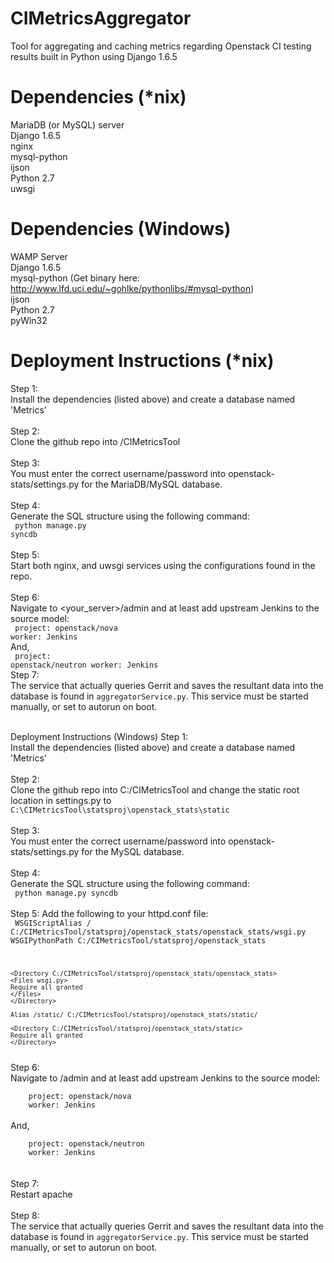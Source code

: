 CIMetricsAggregator
===================

Tool for aggregating and caching metrics regarding Openstack CI testing results built in Python using Django 1.6.5

Dependencies (*nix)
============
MariaDB (or MySQL) server<br />
Django 1.6.5<br />
nginx<br />
mysql-python<br />
ijson<br />
Python 2.7<br />
uwsgi

Dependencies (Windows)
============
WAMP Server<br />
Django 1.6.5<br />
mysql-python (Get binary here: http://www.lfd.uci.edu/~gohlke/pythonlibs/#mysql-python)<br />
ijson<br />
Python 2.7<br />
pyWin32

Deployment Instructions (*nix)
=======================
Step 1:<br />
Install the dependencies (listed above) and create a database named 'Metrics'<br /><br />
Step 2:<br />
Clone the github repo into /CIMetricsTool <br /><br />
Step 3:<br />
You must enter the correct username/password into openstack-stats/settings.py for the MariaDB/MySQL database.<br /><br />
Step 4:<br />
Generate the SQL structure using the following command:</br>
<code>
    python manage.py syncdb
</code><br /><br />
Step 5:<br />
Start both nginx, and uwsgi services using the configurations found in the repo.<br /><br />
Step 6:<br />
Navigate to <your_server>/admin and at least add upstream Jenkins to the source model:<br />
<code>
    project: openstack/nova
    worker: Jenkins
</code><br />
And,<br />
<code>
    project: openstack/neutron
    worker: Jenkins
</code><br />
Step 7:<br />
The service that actually queries Gerrit and saves the resultant data into the database is found in <code>aggregatorService.py</code>.  This service must be started manually, or set to autorun on boot.<br /><br />

Deployment Instructions (Windows)
Step 1:<br />
Install the dependencies (listed above) and create a database named 'Metrics'<br /><br />
Step 2:<br />
Clone the github repo into C:/CIMetricsTool and change the static root location in settings.py to <code>C:\CIMetricsTool\statsproj\openstack_stats\static</code><br /><br />
Step 3:<br />
You must enter the correct username/password into openstack-stats/settings.py for the MySQL database.<br /><br />
Step 4:<br />
Generate the SQL structure using the following command:</br>
<code>
    python manage.py syncdb
</code><br /><br />
Step 5:
Add the following to your httpd.conf file:<br />
<code>
    WSGIScriptAlias / C:/CIMetricsTool/statsproj/openstack_stats/openstack_stats/wsgi.py
    WSGIPythonPath C:/CIMetricsTool/statsproj/openstack_stats
    
    <Directory C:/CIMetricsTool/statsproj/openstack_stats/openstack_stats>
    <Files wsgi.py>
    Require all granted
    </Files>
    </Directory>
    
    Alias /static/ C:/CIMetricsTool/statsproj/openstack_stats/static/
    
    <Directory C:/CIMetricsTool/statsproj/openstack_stats/static>
    Require all granted
    </Directory>
</code>
Step 6:<br />
Navigate to <your_server>/admin and at least add upstream Jenkins to the source model:<br />
<code>
    project: openstack/nova
    worker: Jenkins
</code><br />
And,<br />
<code>
    project: openstack/neutron
    worker: Jenkins
</code><br /><br />
Step 7:<br />
Restart apache<br /><br />
Step 8:<br />
The service that actually queries Gerrit and saves the resultant data into the database is found in <code>aggregatorService.py</code>.  This service must be started manually, or set to autorun on boot.<br /><br />
